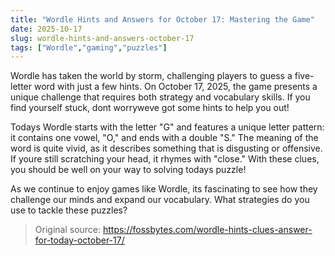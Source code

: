 ```yaml
---
title: "Wordle Hints and Answers for October 17: Mastering the Game"
date: 2025-10-17
slug: wordle-hints-and-answers-october-17
tags: ["Wordle","gaming","puzzles"]
---
```


Wordle has taken the world by storm, challenging players to guess a five-letter word with just a few hints. On October 17, 2025, the game presents a unique challenge that requires both strategy and vocabulary skills. If you find yourself stuck, dont worryweve got some hints to help you out!

Todays Wordle starts with the letter "G" and features a unique letter pattern: it contains one vowel, "O," and ends with a double "S." The meaning of the word is quite vivid, as it describes something that is disgusting or offensive. If youre still scratching your head, it rhymes with "close." With these clues, you should be well on your way to solving todays puzzle!

As we continue to enjoy games like Wordle, its fascinating to see how they challenge our minds and expand our vocabulary. What strategies do you use to tackle these puzzles?
> Original source: https://fossbytes.com/wordle-hints-clues-answer-for-today-october-17/